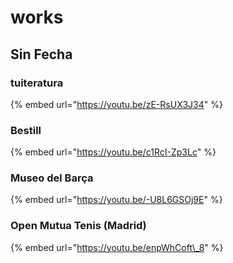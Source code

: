 # works

## Sin Fecha

### tuiteratura

{% embed url="https://youtu.be/zE-RsUX3J34" %}

### Bestill

{% embed url="https://youtu.be/c1RcI-Zp3Lc" %}

### Museo del Barça

{% embed url="https://youtu.be/-U8L6GSOj9E" %}



### Open Mutua Tenis \(Madrid\)

{% embed url="https://youtu.be/enpWhCoft\_8" %}

